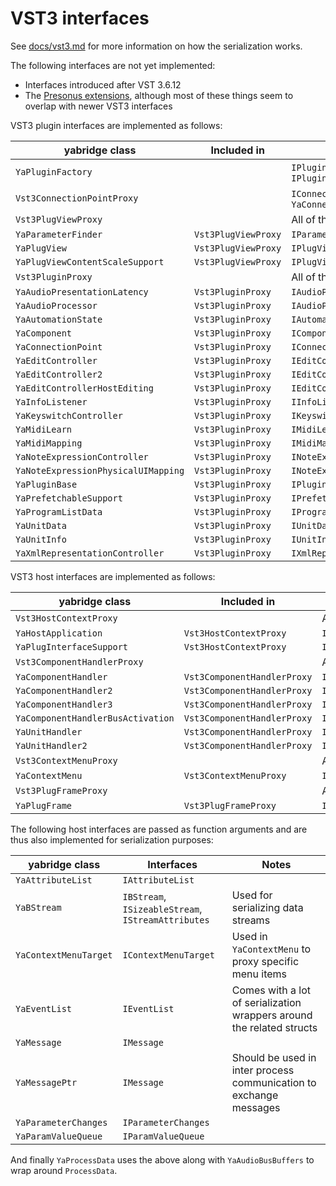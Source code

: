# VST3 interfaces

See
[docs/vst3.md](https://github.com/robbert-vdh/yabridge/blob/master/docs/vst3.md)
for more information on how the serialization works.

The following interfaces are not yet implemented:

- Interfaces introduced after VST 3.6.12
- The [Presonus extensions](https://presonussoftware.com/en_US/developer),
  although most of these things seem to overlap with newer VST3 interfaces

VST3 plugin interfaces are implemented as follows:

| yabridge class                      | Included in         | Interfaces                                             |
| ----------------------------------- | ------------------- | ------------------------------------------------------ |
| `YaPluginFactory`                   |                     | `IPluginFactory`, `IPluginFactory2`, `IPluginFactory3` |
| `Vst3ConnectionPointProxy`          |                     | `IConnectionPoint` through `YaConnectionPoint`         |
| `Vst3PlugViewProxy`                 |                     | All of the below:                                      |
| `YaParameterFinder`                 | `Vst3PlugViewProxy` | `IParameterFinder`                                     |
| `YaPlugView`                        | `Vst3PlugViewProxy` | `IPlugView`                                            |
| `YaPlugViewContentScaleSupport`     | `Vst3PlugViewProxy` | `IPlugViewContentScaleSupport`                         |
| `Vst3PluginProxy`                   |                     | All of the below:                                      |
| `YaAudioPresentationLatency`        | `Vst3PluginProxy`   | `IAudioPresentationLatency`                            |
| `YaAudioProcessor`                  | `Vst3PluginProxy`   | `IAudioProcessor`                                      |
| `YaAutomationState`                 | `Vst3PluginProxy`   | `IAutomationState`                                     |
| `YaComponent`                       | `Vst3PluginProxy`   | `IComponent`                                           |
| `YaConnectionPoint`                 | `Vst3PluginProxy`   | `IConnectionPoint`                                     |
| `YaEditController`                  | `Vst3PluginProxy`   | `IEditController`                                      |
| `YaEditController2`                 | `Vst3PluginProxy`   | `IEditController2`                                     |
| `YaEditControllerHostEditing`       | `Vst3PluginProxy`   | `IEditControllerHostEditing`                           |
| `YaInfoListener`                    | `Vst3PluginProxy`   | `IInfoListener`                                        |
| `YaKeyswitchController`             | `Vst3PluginProxy`   | `IKeyswitchController`                                 |
| `YaMidiLearn`                       | `Vst3PluginProxy`   | `IMidiLearn`                                           |
| `YaMidiMapping`                     | `Vst3PluginProxy`   | `IMidiMapping`                                         |
| `YaNoteExpressionController`        | `Vst3PluginProxy`   | `INoteExpressionController`                            |
| `YaNoteExpressionPhysicalUIMapping` | `Vst3PluginProxy`   | `INoteExpressionPhysicalUIMapping`                     |
| `YaPluginBase`                      | `Vst3PluginProxy`   | `IPluginBase`                                          |
| `YaPrefetchableSupport`             | `Vst3PluginProxy`   | `IPrefetchableSupport`                                 |
| `YaProgramListData`                 | `Vst3PluginProxy`   | `IProgramListData`                                     |
| `YaUnitData`                        | `Vst3PluginProxy`   | `IUnitData`                                            |
| `YaUnitInfo`                        | `Vst3PluginProxy`   | `IUnitInfo`                                            |
| `YaXmlRepresentationController`     | `Vst3PluginProxy`   | `IXmlRepresentationController`                         |

VST3 host interfaces are implemented as follows:

| yabridge class                    | Included in                 | Interfaces                       |
| --------------------------------- | --------------------------- | -------------------------------- |
| `Vst3HostContextProxy`            |                             | All of the below:                |
| `YaHostApplication`               | `Vst3HostContextProxy`      | `IHostApplication`               |
| `YaPlugInterfaceSupport`          | `Vst3HostContextProxy`      | `IPlugInterfaceSupport`          |
| `Vst3ComponentHandlerProxy`       |                             | All of the below:                |
| `YaComponentHandler`              | `Vst3ComponentHandlerProxy` | `IComponentHandler`              |
| `YaComponentHandler2`             | `Vst3ComponentHandlerProxy` | `IComponentHandler2`             |
| `YaComponentHandler3`             | `Vst3ComponentHandlerProxy` | `IComponentHandler3`             |
| `YaComponentHandlerBusActivation` | `Vst3ComponentHandlerProxy` | `IComponentHandlerBusActivation` |
| `YaUnitHandler`                   | `Vst3ComponentHandlerProxy` | `IUnitHandler`                   |
| `YaUnitHandler2`                  | `Vst3ComponentHandlerProxy` | `IUnitHandler2`                  |
| `Vst3ContextMenuProxy`            |                             | All of the below:                |
| `YaContextMenu`                   | `Vst3ContextMenuProxy`      | `IContextMenu`                   |
| `Vst3PlugFrameProxy`              |                             | All of the below:                |
| `YaPlugFrame`                     | `Vst3PlugFrameProxy`        | `IPlugFrame`                     |

The following host interfaces are passed as function arguments and are thus also
implemented for serialization purposes:

| yabridge class        | Interfaces                                         | Notes                                                                 |
| --------------------- | -------------------------------------------------- | --------------------------------------------------------------------- |
| `YaAttributeList`     | `IAttributeList`                                   |                                                                       |
| `YaBStream`           | `IBStream`, `ISizeableStream`, `IStreamAttributes` | Used for serializing data streams                                     |
| `YaContextMenuTarget` | `IContextMenuTarget`                               | Used in `YaContextMenu` to proxy specific menu items                  |
| `YaEventList`         | `IEventList`                                       | Comes with a lot of serialization wrappers around the related structs |
| `YaMessage`           | `IMessage`                                         |                                                                       |
| `YaMessagePtr`        | `IMessage`                                         | Should be used in inter process communication to exchange messages    |
| `YaParameterChanges`  | `IParameterChanges`                                |                                                                       |
| `YaParamValueQueue`   | `IParamValueQueue`                                 |                                                                       |

And finally `YaProcessData` uses the above along with `YaAudioBusBuffers` to
wrap around `ProcessData`.
